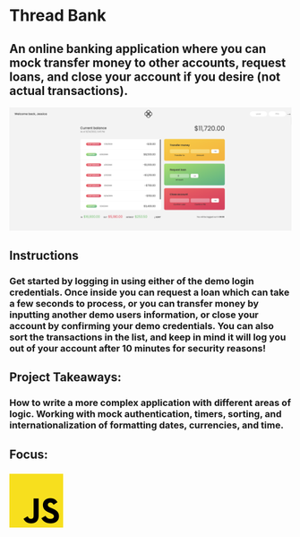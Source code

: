 # Thread Bank
## An online banking application where you can mock transfer money to other accounts, request loans, and close your account if you desire (not actual transactions).
![Thread Bank Preview](../../src/img/projects/previews/thread-bank.png)
## Instructions
### Get started by logging in using either of the demo login credentials. Once inside you can request a loan which can take a few seconds to process, or you can transfer money by inputting another demo users information, or close your account by confirming your demo credentials. You can also sort the transactions in the list, and keep in mind it will log you out of your account after 10 minutes for security reasons!
## Project Takeaways:
### How to write a more complex application with different areas of logic. Working with mock authentication, timers, sorting, and internationalization of formatting dates, currencies, and time.
## Focus:
### ![JavaScript Icon](../../src/img/misc/js.png)